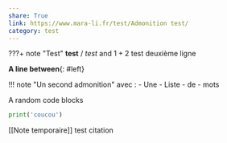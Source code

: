 ```yaml
---  
share: True  
link: https://www.mara-li.fr/test/Admonition test/  
category: test  
---  
```

???+ note "Test"
	**test** / *test* and $1+2$ test
	deuxième ligne

**A line between**{: #left}  

!!! note "Un second admonition"
	avec :
	- Une
	- Liste
	- de 
	- mots

A random code blocks

```python 
print('coucou')
```

[[Note temporaire]] test citation
